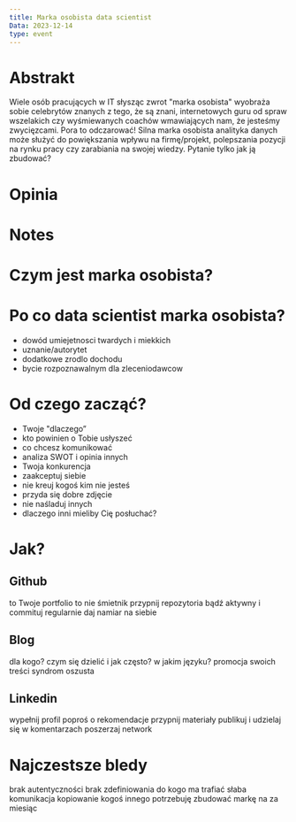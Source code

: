 ```yaml
---
title: Marka osobista data scientist
Data: 2023-12-14
type: event
---
```

# Abstrakt
Wiele osób pracujących w IT słysząc zwrot "marka osobista" wyobraża sobie celebrytów znanych z tego, że są znani, internetowych guru od spraw wszelakich czy wyśmiewanych coachów wmawiających nam, że jesteśmy zwycięzcami. Pora to odczarować! Silna marka osobista analityka danych może służyć do powiększania wpływu na firmę/projekt, polepszania pozycji na rynku pracy czy zarabiania na swojej wiedzy. Pytanie tylko jak ją zbudować?

# Opinia

# Notes
#  Czym jest marka osobista?

# Po co data scientist marka osobista?
- dowód umiejetnosci twardych i miekkich
- uznanie/autorytet
- dodatkowe zrodlo dochodu
- bycie rozpoznawalnym dla zleceniodawcow

# Od czego zacząć?
- Twoje "dlaczego”
- kto powinien o Tobie usłyszeć
- co chcesz komunikować
- analiza SWOT i opinia innych
- Twoja konkurencja
- zaakceptuj siebie
- nie kreuj kogoś kim nie jesteś
- przyda się dobre zdjęcie
- nie naśladuj innych
- dlaczego inni mieliby Cię posłuchać?
# Jak?
## Github
to Twoje portfolio
to nie śmietnik
przypnij repozytoria
bądź aktywny i commituj regularnie
daj namiar na siebie
## Blog
dla kogo?
czym się dzielić i jak często?
w jakim języku?
promocja swoich treści
syndrom oszusta

## Linkedin
wypełnij profil
poproś o rekomendacje
przypnij materiały
publikuj i udzielaj się w komentarzach
poszerzaj network

# Najczestsze bledy
brak autentyczności
brak zdefiniowania do kogo ma trafiać
słaba komunikacja
kopiowanie kogoś innego
potrzebuję zbudować markę na za miesiąc